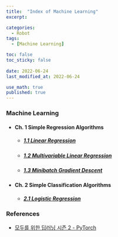 ```yaml
---
title:  "Index of Machine Learning"
excerpt: 

categories:
  - Robot
tags:
  - [Machine Learning]

toc: false
toc_sticky: false
 
date: 2022-06-24
last_modified_at: 2022-06-24

use_math: true
published: true
---
```


### Machine Learning
- #### Ch. 1 Simple Regression Algorithms
  - ##### [1.1 Linear Regression](https://younghwanjoo1608.github.io/robot/ml1.1/)
  - ##### [1.2 Multivariable Linear Regression](https://younghwanjoo1608.github.io/robot/ml1.2/)
  - ##### [1.3 Minibatch Gradient Descent](https://younghwanjoo1608.github.io/robot/ml1.3/)

- #### Ch. 2 Simple Classification Algorithms
  - ##### [2.1 Logistic Regression](https://younghwanjoo1608.github.io/robot/ml2.1/)


### References

- [모두를 위한 딥러닝 시즌 2 - PyTorch](https://deeplearningzerotoall.github.io/season2/lec_pytorch.html)